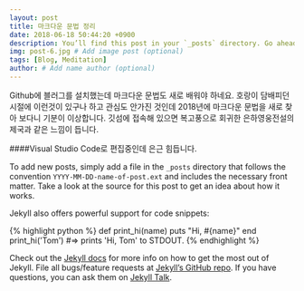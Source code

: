 ```yaml
---
layout: post
title: 마크다운 문법 정리
date: 2018-06-18 50:44:20 +0900
description: You’ll find this post in your `_posts` directory. Go ahead and edit it and re-build the site to see your changes. # Add post description (optional)
img: post-6.jpg # Add image post (optional)
tags: [Blog, Meditation]
author: # Add name author (optional)
---
```

Github에 블러그를 설치했는데 마크다운 문법도 새로 배워야 하네요. 호랑이 담배피던 시절에 이런것이 있구나 하고 관심도 안가진 것인데 2018년에 마크다운 문법을 새로 찾아 보다니 기분이 이상합니다. 깃섬에 접속해 있으면 복고풍으로 회귀한 은하영웅전설의 제국과 같은 느낌이 듭니다.

####Visual Studio Code로 편집중인데 은근 힘듭니다.

To add new posts, simply add a file in the `_posts` directory that follows the convention `YYYY-MM-DD-name-of-post.ext` and includes the necessary front matter. Take a look at the source for this post to get an idea about how it works.

Jekyll also offers powerful support for code snippets:

{% highlight python %}
def print_hi(name)
  puts "Hi, #{name}"
end
print_hi('Tom')
#=> prints 'Hi, Tom' to STDOUT.
{% endhighlight %}

Check out the [Jekyll docs][jekyll-docs] for more info on how to get the most out of Jekyll. File all bugs/feature requests at [Jekyll’s GitHub repo][jekyll-gh]. If you have questions, you can ask them on [Jekyll Talk][jekyll-talk].

[jekyll-docs]: https://jekyllrb.com/docs/home
[jekyll-gh]:   https://github.com/jekyll/jekyll
[jekyll-talk]: https://talk.jekyllrb.com/
